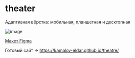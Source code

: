 # theater

Адаптивная вёрстка: мобильная, планшетная и десктопная

![image](https://github.com/kamalov-eldar/theatre/blob/master/img/DemoTheatre.gif)

[Макет Figma](https://www.figma.com/file/rT0dju9hrPmvVNC9EC9GGB/Templates-%2315.-More-on-Figma.info?node-id=0%3A1)

Готовый сайт -> https://kamalov-eldar.github.io/theatre/
